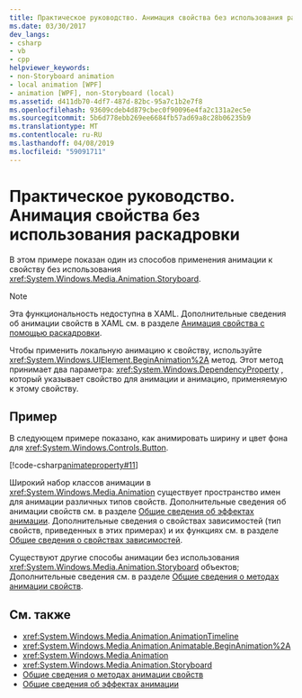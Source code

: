 ```yaml
---
title: Практическое руководство. Анимация свойства без использования раскадровки
ms.date: 03/30/2017
dev_langs:
- csharp
- vb
- cpp
helpviewer_keywords:
- non-Storyboard animation
- local animation [WPF]
- animation [WPF], non-Storyboard (local)
ms.assetid: d411db70-4df7-487d-82bc-95a7c1b2e7f8
ms.openlocfilehash: 93609cdeb4d879cbec0f90096e4fa2c131a2ec5e
ms.sourcegitcommit: 5b6d778ebb269ee6684fb57ad69a8c28b06235b9
ms.translationtype: MT
ms.contentlocale: ru-RU
ms.lasthandoff: 04/08/2019
ms.locfileid: "59091711"
---
```

# <a name="how-to-animate-a-property-without-using-a-storyboard"></a>Практическое руководство. Анимация свойства без использования раскадровки
В этом примере показан один из способов применения анимации к свойству без использования <xref:System.Windows.Media.Animation.Storyboard>.  
  
> [!NOTE]
>  Эта функциональность недоступна в XAML. Дополнительные сведения об анимации свойств в XAML см. в разделе [Анимация свойства с помощью раскадровки](how-to-animate-a-property-by-using-a-storyboard.md).  
  
 Чтобы применить локальную анимацию к свойству, используйте <xref:System.Windows.UIElement.BeginAnimation%2A> метод. Этот метод принимает два параметра: <xref:System.Windows.DependencyProperty> , который указывает свойство для анимации и анимацию, применяемую к этому свойству.  
  
## <a name="example"></a>Пример  
 В следующем примере показано, как анимировать ширину и цвет фона для <xref:System.Windows.Controls.Button>.  
  
 
 [!code-csharp[animateproperty#11](~/samples/snippets/csharp/VS_Snippets_Wpf/animateproperty/CSharp/LocalAnimationExample.cs#11)]
   
  
 Широкий набор классов анимации в <xref:System.Windows.Media.Animation> существует пространство имен для анимации различных типов свойств. Дополнительные сведения об анимации свойств см. в разделе [Общие сведения об эффектах анимации](animation-overview.md). Дополнительные сведения о свойствах зависимостей (тип свойств, приведенных в этих примерах) и их функциях см. в разделе [Общие сведения о свойствах зависимостей](../advanced/dependency-properties-overview.md).  
  
 Существуют другие способы анимации без использования <xref:System.Windows.Media.Animation.Storyboard> объектов; Дополнительные сведения см. в разделе [Общие сведения о методах анимации свойств](property-animation-techniques-overview.md).  
  
## <a name="see-also"></a>См. также

- <xref:System.Windows.Media.Animation.AnimationTimeline>
- <xref:System.Windows.Media.Animation.Animatable.BeginAnimation%2A>
- <xref:System.Windows.Media.Animation>
- <xref:System.Windows.Media.Animation.Storyboard>
- [Общие сведения о методах анимации свойств](property-animation-techniques-overview.md)
- [Общие сведения об эффектах анимации](animation-overview.md)

